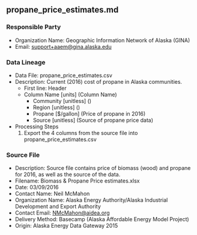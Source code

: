 ## propane_price_estimates.md

### Responsible Party
  * Organization Name: Geographic Information Network of Alaska (GINA)
  * Email: support+aaem@gina.alaska.edu

### Data Lineage
  * Data File: propane_price_estimates.csv
  * Description: Current (2016) cost of propane in Alaska communities.
    * First line: Header
    * Column Name [units] (Column Name)
      * Community [unitless] ()
      * Region [unitless] ()
      * Propane [$/gallon] (Price of propane in 2016)
      * Source [unitless] (Source of propane price data)
  * Processing Steps
    1. Export the 4 columns from the source file into propane_price_estimates.csv

### Source File
  * Description: Source file contains price of biomass (wood) and propane for 2016, as well as the source of the data.
  * Filename: Biomass & Propane Price estimates.xlsx
  * Date: 03/09/2016
  * Contact Name: Neil McMahon
  * Organization Name: Alaska Energy Authority/Alaska Industrial Development and Export Authority
  * Contact Email: NMcMahon@aidea.org
  * Delivery Method: Basecamp (Alaska Affordable Energy Model Project)
  * Origin: Alaska Energy Data Gateway 2015
